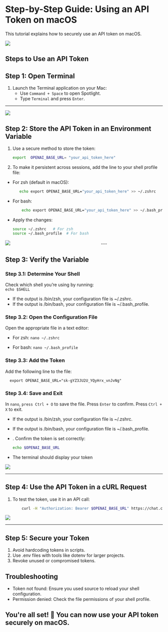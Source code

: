 # Step-by-Step Guide: Using an API Token on macOS

This tutorial explains how to securely use an API token on macOS.

 
<span style="display: inline-block; width: 60%;">
  <img src="/Users/victoriaquang/Documents/Projects/verde-docs/docs/assets/Screenshot 2024-12-12 at 12.37.45 PM.png" >
</span>


## Steps to Use an API Token

## Step 1: Open Terminal
1. Launch the Terminal application on your Mac:
   - Use `Command + Space` to open Spotlight.
   - Type `Terminal` and press `Enter`.

---
<span style="display: inline-block; width: 60%;">
  <img src="/Users/victoriaquang/Documents/Projects/verde-docs/docs/assets/Terminal Screenshot 1.png">
</span>

## Step 2: Store the API Token in an Environment Variable

1. Use a secure method to store the token:
   ```bash
   export  OPENAI_BASE_URL= "your_api_token_here"
2. To make it persistent across sessions, add the line to your shell profile file:
- For zsh (default in macOS):
     ```bash
        echo export OPENAI_BASE_URL="your_api_token_here" >> ~/.zshrc
- For bash:
    ```bash
        echo export OPENAI_BASE_URL="your_api_token_here" >> ~/.bash_profile

- Apply the changes:
    ```bash
    source ~/.zshrc   # For zsh
    source ~/.bash_profile  # For bash
<span style="display: inline-block; width: 60%;">
  <img src="/Users/victoriaquang/Documents/Projects/verde-docs/docs/assets/Terminal Screenshot 2.png">
</span>
---

## Step 3: Verify the Variable 

### Step 3.1: Determine Your Shell

Check which shell you’re using by running:      
   ```echo $SHELL```

- If the output is /bin/zsh, your configuration file is ~/.zshrc.
- If the output is /bin/bash, your configuration file is ~/.bash_profile.

### Step 3.2: Open the Configuration File

Open the appropriate file in a text editor:

- For zsh: ```nano ~/.zshrc```

- For bash: ```nano ~/.bash_profile```

### Step 3.3: Add the Token

Add the following line to the file:

      export OPENAI_BASE_URL="sk-gYZ3JU2U_YQyHrx_vnJvNg"

### Step 3.4: Save and Exit

   In ```nano```, ```press Ctrl + O``` to save the file.
    Press ```Enter``` to confirm.
    Press ```Ctrl + X``` to exit.
- If the output is /bin/zsh, your configuration file is ~/.zshrc.
- If the output is /bin/bash, your configuration file is ~/.bash_profile.

- . Confirm the token is set correctly: 
   ```bash
   echo $OPENAI_BASE_URL 
- The terminal should display your token 

<span style="display: inline-block; width: 60%;">
  <img src="/Users/victoriaquang/Documents/Projects/verde-docs/docs/assets/Terminal Screenshot 3.png">
</span>

---
## Step 4: Use the API Token in a cURL Request 


1. To test the token, use it in an API call:
    ```bash
        curl -H "Authorization: Bearer $OPENAI_BASE_URL" https://chat.cyverse.ai/endpoint

<span style="display: inline-block; width: 60%;">
  <img src="/Users/victoriaquang/Documents/Projects/verde-docs/docs/assets/Terminal Screenshot 4.png">
</span>

---
## Step 5: Secure your Token 
1. Avoid hardcoding tokens in scripts.
2. Use .env files with tools like dotenv for larger projects.
3. Revoke unused or compromised tokens.

## Troubleshooting

- Token not found: Ensure you used source to reload your shell configuration.
- Permission denied: Check the file permissions of your shell profile.

## You're all set! 🎉 You can now use your API token securely on macOS.